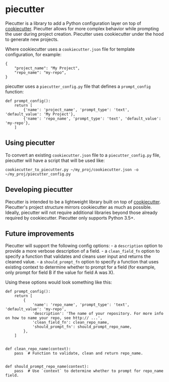 # piecutter

Piecutter is a library to add a Python configuration layer on top of
[cookiecutter](https://github.com/cookiecutter/cookiecutter/). Piecutter allows
for more complex behavior while prompting the user during project creation.
Piecutter uses cookiecutter under the hood to generate new projects.

Where cookiecutter uses a `cookiecutter.json` file for template configuration,
for example:

```
{
    "project_name": "My Project",
    "repo_name": "my-repo",
}
```
piecutter uses a `piecutter_config.py` file that defines a `prompt_config`
function:

```
def prompt_config():
    return [
        {'name': 'project_name', 'prompt_type': 'text', 'default_value': 'My Project'},
        {'name': 'repo_name', 'prompt_type': 'text', 'default_value': 'my-repo'},
    ]
```

## Using piecutter

To convert an existing `cookiecutter.json` file to a `piecutter_config.py`
file, piecutter will have a script that will be used like:

```
cookiecutter_to_piecutter.py ~/my_proj/cookiecutter.json -o ~/my_proj/piecutter_config.py
```


## Developing piecutter

Piecutter is intended to be a lightweight library built on top of
[cookiecutter](https://github.com/cookiecutter/cookiecutter/). Piecutter's
project structure mirrors cookiecutter as much as possible. Ideally, piecutter
will not require additional libraries beyond those already required by
cookiecutter. Piecutter only supports Python 3.5+.

## Future improvements

Piecutter will support the following config options:
    - a `description` option to provide a more verbose description of a field.
    - a `clean_field_fn` option to specify a function that validates and cleans
      user input and returns the cleaned value.
    - a `should_prompt_fn` option to specify a function that uses existing
      context to determine whether to prompt for a field (for example, only
      prompt for field B if the value for field A was X).

Using these options would look something like this:

```
def prompt_config():
    return [
        {
            'name': 'repo_name', 'prompt_type': 'text', 'default_value': 'my-repo',
            'description': 'The name of your repository. For more info on how to name your repo, see http:// ...',
            'clean_field_fn': clean_repo_name,
            'should_prompt_fn': should_prompt_repo_name,
        },
    ]


def clean_repo_name(context):
    pass  # Function to validate, clean and return repo_name.


def should_prompt_repo_name(context):
    pass  # Use `context` to determine whether to prompt for repo_name field.
```

